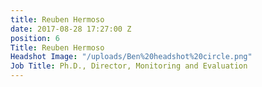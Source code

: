 ```yaml
---
title: Reuben Hermoso
date: 2017-08-28 17:27:00 Z
position: 6
Title: Reuben Hermoso
Headshot Image: "/uploads/Ben%20headshot%20circle.png"
Job Title: Ph.D., Director, Monitoring and Evaluation
---
```


